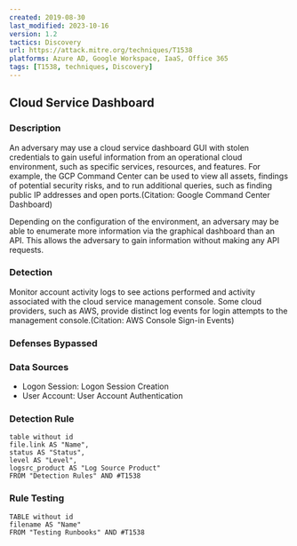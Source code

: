 ```yaml
---
created: 2019-08-30
last_modified: 2023-10-16
version: 1.2
tactics: Discovery
url: https://attack.mitre.org/techniques/T1538
platforms: Azure AD, Google Workspace, IaaS, Office 365
tags: [T1538, techniques, Discovery]
---
```


## Cloud Service Dashboard

### Description

An adversary may use a cloud service dashboard GUI with stolen credentials to gain useful information from an operational cloud environment, such as specific services, resources, and features. For example, the GCP Command Center can be used to view all assets, findings of potential security risks, and to run additional queries, such as finding public IP addresses and open ports.(Citation: Google Command Center Dashboard)

Depending on the configuration of the environment, an adversary may be able to enumerate more information via the graphical dashboard than an API. This allows the adversary to gain information without making any API requests.

### Detection

Monitor account activity logs to see actions performed and activity associated with the cloud service management console. Some cloud providers, such as AWS, provide distinct log events for login attempts to the management console.(Citation: AWS Console Sign-in Events)

### Defenses Bypassed



### Data Sources

  - Logon Session: Logon Session Creation
  -  User Account: User Account Authentication
### Detection Rule

```dataview
table without id
file.link AS "Name",
status AS "Status",
level AS "Level",
logsrc_product AS "Log Source Product"
FROM "Detection Rules" AND #T1538
```

### Rule Testing

```dataview
TABLE without id
filename AS "Name"
FROM "Testing Runbooks" AND #T1538
```
